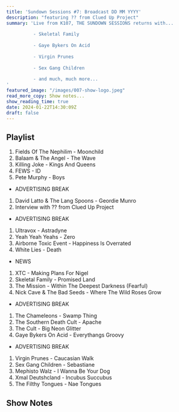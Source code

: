 ```yaml
---
title: 'Sundown Sessions #7: Broadcast DD MM YYYY'
description: "featuring ?? from Clued Up Project"
summary: 'Live from K107, THE SUNDOWN SESSIONS returns with...
 
          - Skeletal Family
                    
          - Gaye Bykers On Acid
          
          - Virgin Prunes
          
          - Sex Gang Children
          
          - and much, much more...
'
featured_image: "/images/007-show-logo.jpeg"
read_more_copy: Show notes...
show_reading_time: true
date: 2024-01-22T14:30:09Z
draft: false
---
```


## Playlist

1. Fields Of The Nephilim - Moonchild
2. Balaam & The Angel - The Wave
3. Killing Joke - Kings And Queens
4. FEWS - ID
5. Pete Murphy - Boys

- ADVERTISING BREAK

1. David Latto & The Lang Spoons - Geordie Munro
2. Interview with ?? from Clued Up Project

- ADVERTISING BREAK

1. Ultravox - Astradyne
2. Yeah Yeah Yeahs - Zero
3. Airborne Toxic Event - Happiness Is Overrated
4. White Lies - Death

- NEWS

1. XTC - Making Plans For Nigel
2. Skeletal Family - Promised Land
3. The Mission - Within The Deepest Darkness (Fearful)
4. Nick Cave & The Bad Seeds - Where The Wild Roses Grow

- ADVERTISING BREAK

1. The Chameleons - Swamp Thing
2. The Southern Death Cult - Apache
3. The Cult - Big Neon Glitter
4. Gaye Bykers On Acid - Everythangs Groovy

- ADVERTISING BREAK

1. Virgin Prunes - Caucasian Walk
2. Sex Gang Children  - Sebastiane
3. Mephisto Walz - I Wanna Be Your Dog
4. Xmal Deutshcland - Incubus Succubus
5. The Filthy Tongues - Nae Tongues



## Show Notes 
